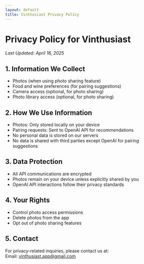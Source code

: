 ```yaml
---
layout: default
title: Vinthusiast Privacy Policy
---
```


# Privacy Policy for Vinthusiast

*Last Updated: April 16, 2025*

## 1. Information We Collect
- Photos (when using photo sharing feature)
- Food and wine preferences (for pairing suggestions)
- Camera access (optional, for photo sharing)
- Photo library access (optional, for photo sharing)

## 2. How We Use Information
- Photos: Only stored locally on your device
- Pairing requests: Sent to OpenAI API for recommendations
- No personal data is stored on our servers
- No data is shared with third parties except OpenAI for pairing suggestions

## 3. Data Protection
- All API communications are encrypted
- Photos remain on your device unless explicitly shared by you
- OpenAI API interactions follow their privacy standards

## 4. Your Rights
- Control photo access permissions
- Delete photos from the app
- Opt out of photo sharing features

## 5. Contact
For privacy-related inquiries, please contact us at:  
Email: vinthusiast.app@gmail.com
